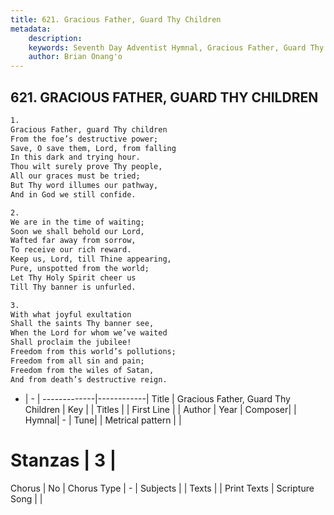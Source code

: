 ```yaml
---
title: 621. Gracious Father, Guard Thy Children
metadata:
    description: 
    keywords: Seventh Day Adventist Hymnal, Gracious Father, Guard Thy Children, , 
    author: Brian Onang'o
---
```



## 621. GRACIOUS FATHER, GUARD THY CHILDREN

```txt
1.
Gracious Father, guard Thy children
From the foe’s destructive power;
Save, O save them, Lord, from falling
In this dark and trying hour.
Thou wilt surely prove Thy people,
All our graces must be tried;
But Thy word illumes our pathway,
And in God we still confide.

2.
We are in the time of waiting;
Soon we shall behold our Lord,
Wafted far away from sorrow,
To receive our rich reward.
Keep us, Lord, till Thine appearing,
Pure, unspotted from the world;
Let Thy Holy Spirit cheer us
Till Thy banner is unfurled.

3.
With what joyful exultation
Shall the saints Thy banner see,
When the Lord for whom we’ve waited
Shall proclaim the jubilee!
Freedom from this world’s pollutions;
Freedom from all sin and pain;
Freedom from the wiles of Satan,
And from death’s destructive reign.
```

- |   -  |
-------------|------------|
Title | Gracious Father, Guard Thy Children |
Key |  |
Titles |  |
First Line |  |
Author | 
Year | 
Composer|  |
Hymnal|  - |
Tune|  |
Metrical pattern | |
# Stanzas | 3 |
Chorus | No |
Chorus Type | - |
Subjects |  |
Texts |  |
Print Texts | 
Scripture Song |  |
  
